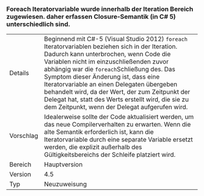 ### <a name="foreach-iterator-variable-is-now-scoped-within-the-iteration-so-closure-capturing-semantics-are-different-in-c5"></a>Foreach Iteratorvariable wurde innerhalb der Iteration Bereich zugewiesen. daher erfassen Closure-Semantik (in C# 5) unterschiedlich sind.

|   |   |
|---|---|
|Details|Beginnend mit C#-5 (Visual Studio 2012) <code>foreach</code> Iteratorvariablen beziehen sich in der Iteration. Dadurch kann unterbrochen, wenn Code die Variablen nicht im einzuschließenden zuvor abhängig war die <code>foreach</code>Schließung des. Das Symptom dieser Änderung ist, dass eine Iteratorvariable an einen Delegaten übergeben behandelt wird, da der Wert, der zum Zeitpunkt der Delegat hat, statt des Werts erstellt wird, die sie zu dem Zeitpunkt, wenn der Delegat aufgerufen wird.|
|Vorschlag|Idealerweise sollte der Code aktualisiert werden, um das neue Compilerverhalten zu erwarten. Wenn die alte Semantik erforderlich ist, kann die Iteratorvariable durch eine separate Variable ersetzt werden, die explizit außerhalb des Gültigkeitsbereichs der Schleife platziert wird.|
|Bereich|Hauptversion|
|Version|4.5|
|Typ|Neuzuweisung|

